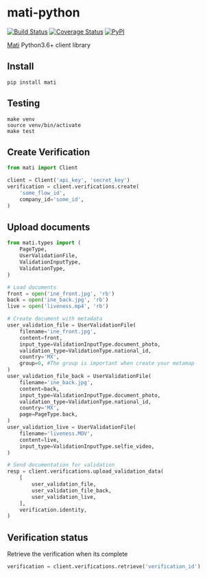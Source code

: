 # mati-python
[![Build Status](https://travis-ci.com/cuenca-mx/mati-python.svg?branch=master)](https://travis-ci.com/cuenca-mx/mati-python)
[![Coverage Status](https://coveralls.io/repos/github/cuenca-mx/mati-python/badge.svg?branch=master)](https://coveralls.io/github/cuenca-mx/mati-python?branch=master)
[![PyPI](https://img.shields.io/pypi/v/mati.svg)](https://pypi.org/project/mati/)

[Mati](https://mati.io) Python3.6+ client library


## Install

```
pip install mati
```

## Testing

```
make venv
source venv/bin/activate
make test
```

## Create Verification

```python
from mati import Client

client = Client('api_key', 'secret_key')
verification = client.verifications.create(
    'some_flow_id',
    company_id='some_id',
)
```

## Upload documents
```python
from mati.types import (
    PageType,
    UserValidationFile,
    ValidationInputType,
    ValidationType,
)

# Load documents
front = open('ine_front.jpg', 'rb')
back = open('ine_back.jpg', 'rb')
live = open('liveness.mp4', 'rb')

# Create document with metadata
user_validation_file = UserValidationFile(
    filename='ine_front.jpg',
    content=front,
    input_type=ValidationInputType.document_photo,
    validation_type=ValidationType.national_id,
    country='MX',
    group=0, #The group is important when create your metamap
)
user_validation_file_back = UserValidationFile(
    filename='ine_back.jpg',
    content=back,
    input_type=ValidationInputType.document_photo,
    validation_type=ValidationType.national_id,
    country='MX',
    page=PageType.back,
)
user_validation_live = UserValidationFile(
    filename='liveness.MOV',
    content=live,
    input_type=ValidationInputType.selfie_video,
)

# Send documentation for validation
resp = client.verifications.upload_validation_data(
    [
        user_validation_file,
        user_validation_file_back,
        user_validation_live,
    ],
    verification.identity,
)
```

## Verification status
Retrieve the verification when its complete
```python
verification = client.verifications.retrieve('verification_id')
```